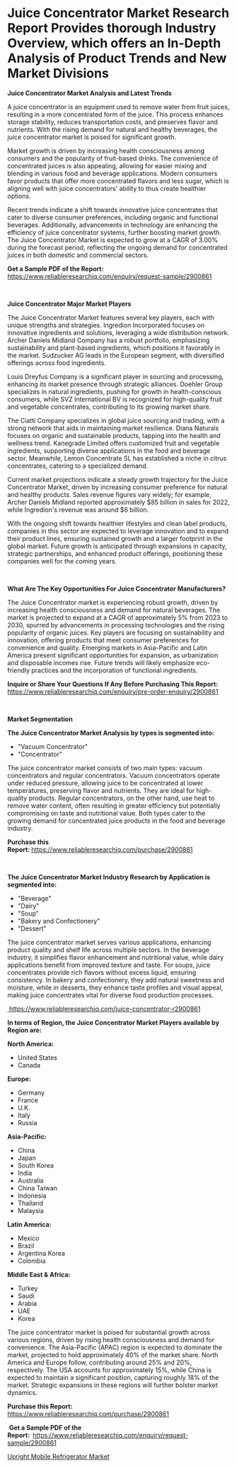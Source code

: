 <p><h1>Juice Concentrator Market Research Report Provides thorough Industry Overview, which offers an In-Depth Analysis of Product Trends and New Market Divisions</h1></p><p><strong>Juice Concentrator Market Analysis and Latest Trends</strong></p>
<p><p>A juice concentrator is an equipment used to remove water from fruit juices, resulting in a more concentrated form of the juice. This process enhances storage stability, reduces transportation costs, and preserves flavor and nutrients. With the rising demand for natural and healthy beverages, the juice concentrator market is poised for significant growth. </p><p>Market growth is driven by increasing health consciousness among consumers and the popularity of fruit-based drinks. The convenience of concentrated juices is also appealing, allowing for easier mixing and blending in various food and beverage applications. Modern consumers favor products that offer more concentrated flavors and less sugar, which is aligning well with juice concentrators' ability to thus create healthier options. </p><p>Recent trends indicate a shift towards innovative juice concentrates that cater to diverse consumer preferences, including organic and functional beverages. Additionally, advancements in technology are enhancing the efficiency of juice concentrator systems, further boosting market growth. The Juice Concentrator Market is expected to grow at a CAGR of 3.00% during the forecast period, reflecting the ongoing demand for concentrated juices in both domestic and commercial sectors.</p></p>
<p><strong>Get a Sample PDF of the Report:&nbsp;</strong> <a href="https://www.reliableresearchiq.com/enquiry/request-sample/2900861?utm_campaign=2302&utm_medium=2&utm_source=Github&utm_content=ia&utm_term=16032025&utm_id=juice-concentrator">https://www.reliableresearchiq.com/enquiry/request-sample/2900861</a></p>
<p>&nbsp;</p>
<p><strong>Juice Concentrator Major Market Players</strong></p>
<p><p>The Juice Concentrator Market features several key players, each with unique strengths and strategies. Ingredion Incorporated focuses on innovative ingredients and solutions, leveraging a wide distribution network. Archer Daniels Midland Company has a robust portfolio, emphasizing sustainability and plant-based ingredients, which positions it favorably in the market. Sudzucker AG leads in the European segment, with diversified offerings across food ingredients.</p><p>Louis Dreyfus Company is a significant player in sourcing and processing, enhancing its market presence through strategic alliances. Doehler Group specializes in natural ingredients, pushing for growth in health-conscious consumers, while SVZ International BV is recognized for high-quality fruit and vegetable concentrates, contributing to its growing market share.</p><p>The Ciatti Company specializes in global juice sourcing and trading, with a strong network that aids in maintaining market resilience. Diana Naturals focuses on organic and sustainable products, tapping into the health and wellness trend. Kanegrade Limited offers customized fruit and vegetable ingredients, supporting diverse applications in the food and beverage sector. Meanwhile, Lemon Concentrate SL has established a niche in citrus concentrates, catering to a specialized demand.</p><p>Current market projections indicate a steady growth trajectory for the Juice Concentrator Market, driven by increasing consumer preference for natural and healthy products. Sales revenue figures vary widely; for example, Archer Daniels Midland reported approximately $85 billion in sales for 2022, while Ingredion's revenue was around $6 billion.</p><p>With the ongoing shift towards healthier lifestyles and clean label products, companies in this sector are expected to leverage innovation and to expand their product lines, ensuring sustained growth and a larger footprint in the global market. Future growth is anticipated through expansions in capacity, strategic partnerships, and enhanced product offerings, positioning these companies well for the coming years.</p></p>
<p>&nbsp;</p>
<p><strong>What Are The Key Opportunities For Juice Concentrator Manufacturers?</strong></p>
<p><p>The Juice Concentrator market is experiencing robust growth, driven by increasing health consciousness and demand for natural beverages. The market is projected to expand at a CAGR of approximately 5% from 2023 to 2030, spurred by advancements in processing technologies and the rising popularity of organic juices. Key players are focusing on sustainability and innovation, offering products that meet consumer preferences for convenience and quality. Emerging markets in Asia-Pacific and Latin America present significant opportunities for expansion, as urbanization and disposable incomes rise. Future trends will likely emphasize eco-friendly practices and the incorporation of functional ingredients.</p></p>
<p><strong>Inquire or Share Your Questions If Any Before Purchasing This Report:</strong> <a href="https://www.reliableresearchiq.com/enquiry/pre-order-enquiry/2900861?utm_campaign=2302&utm_medium=2&utm_source=Github&utm_content=ia&utm_term=16032025&utm_id=juice-concentrator">https://www.reliableresearchiq.com/enquiry/pre-order-enquiry/2900861</a></p>
<p>&nbsp;</p>
<p><strong>Market Segmentation</strong></p>
<p><strong>The Juice Concentrator Market Analysis by types is segmented into:</strong></p>
<p><ul><li>"Vacuum Concentrator"</li><li>"Concentrator"</li></ul></p>
<p><p>The juice concentrator market consists of two main types: vacuum concentrators and regular concentrators. Vacuum concentrators operate under reduced pressure, allowing juice to be concentrated at lower temperatures, preserving flavor and nutrients. They are ideal for high-quality products. Regular concentrators, on the other hand, use heat to remove water content, often resulting in greater efficiency but potentially compromising on taste and nutritional value. Both types cater to the growing demand for concentrated juice products in the food and beverage industry.</p></p>
<p><strong>Purchase this Report:&nbsp;</strong><a href="https://www.reliableresearchiq.com/purchase/2900861?utm_campaign=2302&utm_medium=2&utm_source=Github&utm_content=ia&utm_term=16032025&utm_id=juice-concentrator">https://www.reliableresearchiq.com/purchase/2900861</a></p>
<p>&nbsp;</p>
<p><strong>The Juice Concentrator Market Industry Research by Application is segmented into:</strong></p>
<p><ul><li>"Beverage"</li><li>"Dairy"</li><li>"Soup"</li><li>"Bakery and Confectionery"</li><li>"Dessert"</li></ul></p>
<p><p>The juice concentrator market serves various applications, enhancing product quality and shelf life across multiple sectors. In the beverage industry, it simplifies flavor enhancement and nutritional value, while dairy applications benefit from improved texture and taste. For soups, juice concentrates provide rich flavors without excess liquid, ensuring consistency. In bakery and confectionery, they add natural sweetness and moisture, while in desserts, they enhance taste profiles and visual appeal, making juice concentrates vital for diverse food production processes.</p></p>
<p><a href="https://www.reliableresearchiq.com/juice-concentrator-r2900861?utm_campaign=2302&utm_medium=2&utm_source=Github&utm_content=ia&utm_term=16032025&utm_id=juice-concentrator">&nbsp;https://www.reliableresearchiq.com/juice-concentrator-r2900861</a></p>
<p><strong>In terms of Region, the Juice Concentrator Market Players available by Region are:</strong></p>
<p>
    <p> <strong> North America: </strong>
        <ul>
            <li>United States</li>
            <li>Canada</li>
        </ul>
        </p> 
    <p> <strong> Europe: </strong>
        <ul>
            <li>Germany</li>
            <li>France</li>
            <li>U.K.</li>
            <li>Italy</li>
            <li>Russia</li>
        </ul>
        </p> 
    <p> <strong> Asia-Pacific: </strong>
        <ul>
            <li>China</li>
            <li>Japan</li>
            <li>South Korea</li>
            <li>India</li>
            <li>Australia</li>
            <li>China Taiwan</li>
            <li>Indonesia</li>
            <li>Thailand</li>
            <li>Malaysia</li>
        </ul>
        </p> 
    <p> <strong> Latin America: </strong>
        <ul>
            <li>Mexico</li>
            <li>Brazil</li>
            <li>Argentina Korea</li>
            <li>Colombia</li>
        </ul>
        </p> 
    <p> <strong> Middle East & Africa: </strong>
        <ul>
            <li>Turkey</li>
            <li>Saudi</li>
            <li>Arabia</li>
            <li>UAE</li>
            <li>Korea</li>
        </ul>
    </p>
    </p>
<p><p>The juice concentrator market is poised for substantial growth across various regions, driven by rising health consciousness and demand for convenience. The Asia-Pacific (APAC) region is expected to dominate the market, projected to hold approximately 40% of the market share. North America and Europe follow, contributing around 25% and 20%, respectively. The USA accounts for approximately 15%, while China is expected to maintain a significant position, capturing roughly 18% of the market. Strategic expansions in these regions will further bolster market dynamics.</p></p>
<p><strong>Purchase this Report: </strong><a href="https://www.reliableresearchiq.com/purchase/2900861?utm_campaign=2302&utm_medium=2&utm_source=Github&utm_content=ia&utm_term=16032025&utm_id=juice-concentrator">https://www.reliableresearchiq.com/purchase/2900861</a></p>
<p>&nbsp;<strong>Get a Sample PDF of the Report:&nbsp;&nbsp;</strong><a href="https://www.reliableresearchiq.com/enquiry/request-sample/2900861?utm_campaign=2302&utm_medium=2&utm_source=Github&utm_content=ia&utm_term=16032025&utm_id=juice-concentrator">https://www.reliableresearchiq.com/enquiry/request-sample/2900861</a></p>
<p><strong></strong></p>
<p><p><a href="https://github.com/FosterFahey91/Market-Research-Report-List-1/blob/main/upright-mobile-refrigerator-market.md?utm_campaign=2302&utm_medium=2&utm_source=Github&utm_content=ia&utm_term=16032025&utm_id=juice-concentrator">Upright Mobile Refrigerator Market</a></p></p>